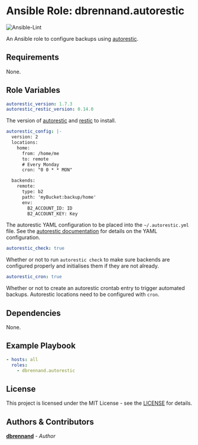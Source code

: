 # Ansible Role: dbrennand.autorestic

![Ansible-Lint](https://github.com/dbrennand/ansible-role-autorestic/actions/workflows/ansible-lint.yml/badge.svg)

An Ansible role to configure backups using [autorestic](https://autorestic.vercel.app/).

## Requirements

None.

## Role Variables

```yaml
autorestic_version: 1.7.3
autorestic_restic_version: 0.14.0
```

The version of [autorestic](https://autorestic.vercel.app/) and [restic](https://restic.net/) to install.

```yaml
autorestic_config: |-
  version: 2
  locations:
    home:
      from: /home/me
      to: remote
      # Every Monday
      cron: "0 0 * * MON"

  backends:
    remote:
      type: b2
      path: 'myBucket:backup/home'
      env:
        B2_ACCOUNT_ID: ID
        B2_ACCOUNT_KEY: Key
```

The autorestic YAML configuration to be placed into the `~/.autorestic.yml` file. See the [autorestic documentation](https://autorestic.vercel.app/config) for details on the YAML configuration.

```yaml
autorestic_check: true
```

Whether or not to run `autorestic check` to make sure backends are configured properly and initialises them if they are not already.

```yaml
autorestic_cron: true
```

Whether or not to create an autorestic crontab entry to trigger automated backups. Autorestic locations need to be configured with `cron`.

## Dependencies

None.

## Example Playbook

```yaml
- hosts: all
  roles:
    - dbrennand.autorestic
```

## License

This project is licensed under the MIT License - see the [LICENSE](LICENSE) for details.

## Authors & Contributors

[**dbrennand**](https://github.com/dbrennand) - *Author*

